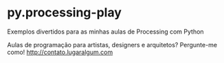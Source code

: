 # py.processing-play

Exemplos divertidos para as minhas aulas de Processing com Python

Aulas de programação para artistas, designers e arquitetos?
Pergunte-me como!
http://contato.lugaralgum.com
